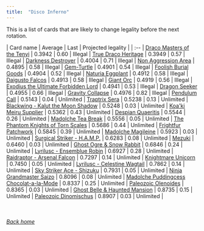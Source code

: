 ```yaml
---
title:  "Disco Inferno"
---
```


This is a list of cards that are likely to change legality before the next rotation.

| Card name | Average | Last | Projected legality |
| :-- |
[Draco Masters of the Tenyi](https://db.ygoprodeck.com/card/?search=Draco%20Masters%20of%20the%20Tenyi) | 0.3942 | 0.60 | Illegal |
[True Draco Heritage](https://db.ygoprodeck.com/card/?search=True%20Draco%20Heritage) | 0.3949 | 0.57 | Illegal |
[Darkness Destroyer](https://db.ygoprodeck.com/card/?search=Darkness%20Destroyer) | 0.4004 | 0.71 | Illegal |
[Non Aggression Area](https://db.ygoprodeck.com/card/?search=Non%20Aggression%20Area) | 0.4895 | 0.58 | Illegal |
[Gem-Turtle](https://db.ygoprodeck.com/card/?search=Gem-Turtle) | 0.4901 | 0.54 | Illegal |
[Foolish Burial Goods](https://db.ygoprodeck.com/card/?search=Foolish%20Burial%20Goods) | 0.4904 | 0.52 | Illegal |
[Naturia Eggplant](https://db.ygoprodeck.com/card/?search=Naturia%20Eggplant) | 0.4912 | 0.58 | Illegal |
[Daigusto Falcos](https://db.ygoprodeck.com/card/?search=Daigusto%20Falcos) | 0.4913 | 0.58 | Illegal |
[Giant Orc](https://db.ygoprodeck.com/card/?search=Giant%20Orc) | 0.4919 | 0.56 | Illegal |
[Exodius the Ultimate Forbidden Lord](https://db.ygoprodeck.com/card/?search=Exodius%20the%20Ultimate%20Forbidden%20Lord) | 0.4941 | 0.53 | Illegal |
[Dragon Seeker](https://db.ygoprodeck.com/card/?search=Dragon%20Seeker) | 0.4955 | 0.66 | Illegal |
[Gravity Collapse](https://db.ygoprodeck.com/card/?search=Gravity%20Collapse) | 0.4976 | 0.82 | Illegal |
[Pendulum Call](https://db.ygoprodeck.com/card/?search=Pendulum%20Call) | 0.5143 | 0.04 | Unlimited |
[Traptrix Sera](https://db.ygoprodeck.com/card/?search=Traptrix%20Sera) | 0.5238 | 0.13 | Unlimited |
[Blackwing - Kalut the Moon Shadow](https://db.ygoprodeck.com/card/?search=Blackwing%20-%20Kalut%20the%20Moon%20Shadow) | 0.5248 | 0.03 | Unlimited |
[Koa'ki Meiru Supplier](https://db.ygoprodeck.com/card/?search=Koa'ki%20Meiru%20Supplier) | 0.5362 | 0.43 | Unlimited |
[Despian Quaeritis](https://db.ygoprodeck.com/card/?search=Despian%20Quaeritis) | 0.5544 | 0.26 | Unlimited |
[Madolche Tea Break](https://db.ygoprodeck.com/card/?search=Madolche%20Tea%20Break) | 0.5556 | 0.05 | Unlimited |
[The Phantom Knights of Torn Scales](https://db.ygoprodeck.com/card/?search=The%20Phantom%20Knights%20of%20Torn%20Scales) | 0.5686 | 0.44 | Unlimited |
[Frightfur Patchwork](https://db.ygoprodeck.com/card/?search=Frightfur%20Patchwork) | 0.5845 | 0.39 | Unlimited |
[Madolche Magileine](https://db.ygoprodeck.com/card/?search=Madolche%20Magileine) | 0.5923 | 0.03 | Unlimited |
[Surgical Striker - H.A.M.P.](https://db.ygoprodeck.com/card/?search=Surgical%20Striker%20-%20H.A.M.P.) | 0.6283 | 0.08 | Unlimited |
[Mezuki](https://db.ygoprodeck.com/card/?search=Mezuki) | 0.6460 | 0.03 | Unlimited |
[Ghost Ogre & Snow Rabbit](https://db.ygoprodeck.com/card/?search=Ghost%20Ogre%20%26%20Snow%20Rabbit) | 0.6846 | 0.24 | Unlimited |
[Lyrilusc - Ensemblue Robin](https://db.ygoprodeck.com/card/?search=Lyrilusc%20-%20Ensemblue%20Robin) | 0.6927 | 0.28 | Unlimited |
[Raidraptor - Arsenal Falcon](https://db.ygoprodeck.com/card/?search=Raidraptor%20-%20Arsenal%20Falcon) | 0.7297 | 0.14 | Unlimited |
[Knightmare Unicorn](https://db.ygoprodeck.com/card/?search=Knightmare%20Unicorn) | 0.7450 | 0.05 | Unlimited |
[Lyrilusc - Celestine Wagtail](https://db.ygoprodeck.com/card/?search=Lyrilusc%20-%20Celestine%20Wagtail) | 0.7862 | 0.14 | Unlimited |
[Sky Striker Ace - Shizuku](https://db.ygoprodeck.com/card/?search=Sky%20Striker%20Ace%20-%20Shizuku) | 0.7931 | 0.05 | Unlimited |
[Ninja Grandmaster Saizo](https://db.ygoprodeck.com/card/?search=Ninja%20Grandmaster%20Saizo) | 0.8096 | 0.08 | Unlimited |
[Madolche Puddingcess Chocolat-a-la-Mode](https://db.ygoprodeck.com/card/?search=Madolche%20Puddingcess%20Chocolat-a-la-Mode) | 0.8337 | 0.25 | Unlimited |
[Paleozoic Olenoides](https://db.ygoprodeck.com/card/?search=Paleozoic%20Olenoides) | 0.8365 | 0.03 | Unlimited |
[Ghost Belle & Haunted Mansion](https://db.ygoprodeck.com/card/?search=Ghost%20Belle%20%26%20Haunted%20Mansion) | 0.8735 | 0.15 | Unlimited |
[Paleozoic Dinomischus](https://db.ygoprodeck.com/card/?search=Paleozoic%20Dinomischus) | 0.8907 | 0.03 | Unlimited |

<br>

###### [Back home](index)